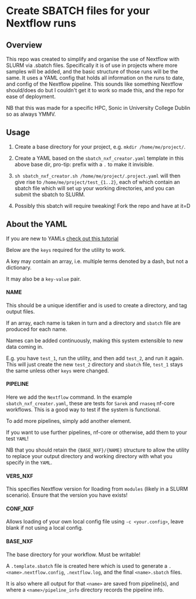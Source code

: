# Create SBATCH files for your Nextflow runs

## Overview
This repo was created to simplify and organise the use of Nextflow with SLURM via .sbatch files. Specifically it is of use in projects where more samples will be added, and the basic structure of those runs will be the same. It uses a YAML config that holds all information on the runs to date, and config of the Nextflow pipeline. This sounds like something Nextflow should/does do but I couldn't get it to work so made this, and the repo for ease of deployment.

NB that this was made for a specific HPC, Sonic in University College Dublin so as always YMMV.

## Usage
1) Create a base directory for your project, e.g. `mkdir /home/me/project/`.

2) Create a YAML based on the `sbatch_nxf_creator.yaml` template in this above base dir, pro-tip: prefix with a `.` to make it invisible.

3) `sh sbatch_nxf_creator.sh /home/me/project/.project.yaml` will then give rise to `/home/me/project/test_{1..2}`, each of which contain an sbatch file which will set up your working directories, and you can submit the sbatch to SLURM.

4) Possibly this sbatch will require tweaking! Fork the repo and have at it=D

## About the YAML
If you are new to YAMLs [check out this tutorial](https://www.cloudbees.com/blog/yaml-tutorial-everything-you-need-get-started)

Below are the `keys` required for the utility to work.

A key may contain an array, i.e. multiple terms denoted by a dash, but not a dictionary.

It may also be a `key-value` pair.

#### NAME
This should be a unique identifier and is used to create a directory, and tag output files.

If an array, each name is taken in turn and a directory and `sbatch` file are produced for each name.

Names can be added continuously, making this system extensible to new data coming in.

E.g. you have `test_1`, run the utility, and then add `test_2`, and run it again. This will just create the new `test_2` directory and `sbatch` file, `test_1` stays the same unless other `keys` were changed.

#### PIPELINE
Here we add the `Nextflow` command. In the example `sbatch_nxf_creater.yaml`, these are tests for `Sarek` and `rnaseq` nf-core workflows. This is a good way to test if the system is functional.

To add more pipelines, simply add another element.

If you want to use further pipelines, nf-core or otherwise, add them to your test `YAML`!

NB that you should retain the `{BASE_NXF}/{NAME}` structure to allow the utility to replace your output directory and working directory with what you specify in the `YAML`.

#### VERS_NXF
This specifies Nextflow version for lloading from `modules` (likely in a SLURM scenario). Ensure that the version you have exists!

#### CONF_NXF
Allows loading of your own local config file using `-c <your.config>`, leave blank if not using a local config.

#### BASE_NXF
The base directory for your workflow. Must be writable!

A `.template.sbatch` file is created here which is used to generate a `.<name>.nextflow.config`, `.nextflow.log`, and the final `<name>.sbatch` files.

It is also where all output for that `<name>` are saved from pipeline(s), and where a `<name>/pipeline_info` directory records the pipeline info.
